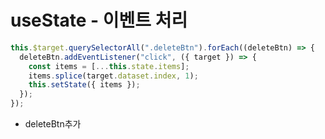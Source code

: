 # useState - 이벤트 처리

```js
this.$target.querySelectorAll(".deleteBtn").forEach((deleteBtn) => {
  deleteBtn.addEventListener("click", ({ target }) => {
    const items = [...this.state.items];
    items.splice(target.dataset.index, 1);
    this.setState({ items });
  });
});
```

- deleteBtn추가
